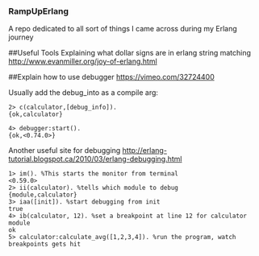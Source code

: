 ### RampUpErlang
A repo dedicated to all sort of things I came across during my Erlang journey

##Useful Tools
Explaining what dollar signs are in erlang string matching
http://www.evanmiller.org/joy-of-erlang.html

##Explain how to use debugger
https://vimeo.com/32724400

Usually add the debug_into as a compile arg:
```
2> c(calculator,[debug_info]).
{ok,calculator}

4> debugger:start().
{ok,<0.74.0>}
```

Another useful site for debugging
http://erlang-tutorial.blogspot.ca/2010/03/erlang-debugging.html
```
1> im(). %This starts the monitor from terminal
<0.59.0>
2> ii(calculator). %tells which module to debug
{module,calculator}
3> iaa([init]). %start debugging from init
true
4> ib(calculator, 12). %set a breakpoint at line 12 for calculator module
ok
5> calculator:calculate_avg([1,2,3,4]). %run the program, watch breakpoints gets hit
```
